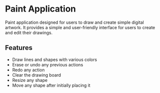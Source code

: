 # Paint Application
 Paint application designed for users to draw and create simple digital artwork. It provides a simple and user-friendly interface for users to create and edit their drawings.
## Features
 - Draw lines and shapes with various colors
 - Erase or undo any previous actions
 - Redo any action
 - Clear the drawing board
 - Resize any shape
 - Move any shape after initially placing it
